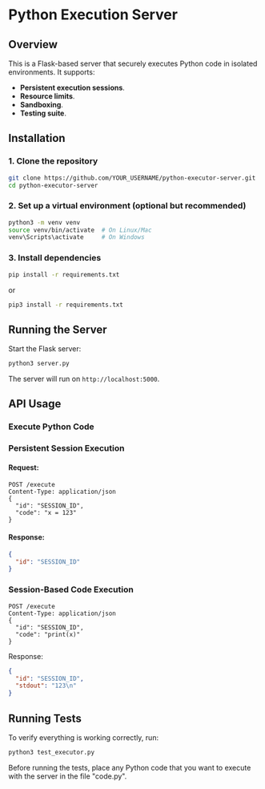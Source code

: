 # Python Execution Server

## Overview
This is a Flask-based server that securely executes Python code in isolated environments. It supports:
- **Persistent execution sessions**.
- **Resource limits**.
- **Sandboxing**.
- **Testing suite**.

## Installation

### 1. Clone the repository
```bash
git clone https://github.com/YOUR_USERNAME/python-executor-server.git
cd python-executor-server
```

### 2. Set up a virtual environment (optional but recommended)
```bash
python3 -m venv venv
source venv/bin/activate  # On Linux/Mac
venv\Scripts\activate     # On Windows
```

### 3. Install dependencies
```bash
pip install -r requirements.txt
```
or
```bash
pip3 install -r requirements.txt
```

## Running the Server

Start the Flask server:
```bash
python3 server.py
```
The server will run on `http://localhost:5000`.

## API Usage

### **Execute Python Code**

### **Persistent Session Execution**
#### Request:
```http
POST /execute
Content-Type: application/json
{
  "id": "SESSION_ID",
  "code": "x = 123"
}
```
#### Response:
```json
{
  "id": "SESSION_ID"
}
```

### **Session-Based Code Execution**
```http
POST /execute
Content-Type: application/json
{
  "id": "SESSION_ID",
  "code": "print(x)"
}
```
Response:
```json
{
  "id": "SESSION_ID",
  "stdout": "123\n"
}
```

## Running Tests
To verify everything is working correctly, run:
```bash
python3 test_executor.py
```
Before running the tests, place any Python code that you want to execute with the server in the file "code.py".

